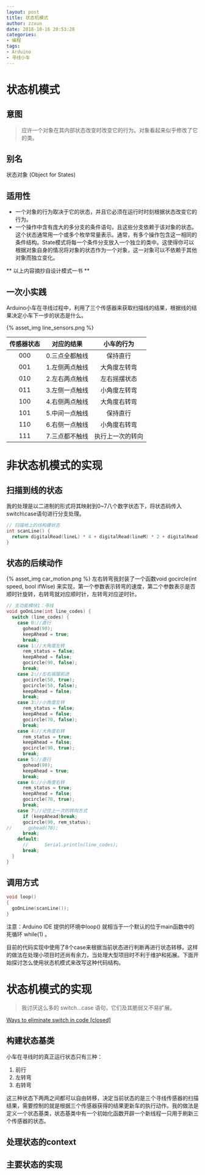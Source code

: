 ```yaml
---
layout: post
title: 状态机模式
author: zzxun
date: 2018-10-16 20:53:28
categories:
- 编程
tags:
- Arduino
- 寻线小车
---
```


# 状态机模式 #

## 意图 ##

> 应许一个对象在其内部状态改变时改变它的行为。对象看起来似乎修改了它的类。

## 别名 ##

状态对象 (Object for States)

## 适用性 ##

+ 一个对象的行为取决于它的状态，并且它必须在运行时时刻根据状态改变它的行为。
+ 一个操作中含有庞大的多分支的条件语句，且这些分支依赖于该对象的状态。这个状态通常用一个或多个枚举常量表示。通常，有多个操作包含这一相同的条件结构。State模式将每一个条件分支放入一个独立的类中。这使得你可以根据对象自身的情况将对象的状态作为一个对象，这一对象可以不依赖于其他对象而独立变化。

<!--more-->

** 以上内容摘抄自设计模式一书 **

## 一次小实践 ##

Arduino小车在寻线过程中，利用了三个传感器来获取扫描线的结果，根据线的结果决定小车下一步的状态是什么。

{% asset_img line_sensors.png %}

|传感器状态|对应的结果|小车的行为|
|:----:|:----:|:----:|
|000|0.三点全都触线|保持直行|
|001|1.左侧两点触线|大角度左转弯|
|010|2.左右两点触线|左右摇摆状态|
|011|3.左侧一点触线|小角度左转弯|
|100|4.右侧两点触线|大角度右转弯|
|101|5.中间一点触线|保持直行|
|110|6.右侧一点触线|小角度右转弯|
|111|7.三点都不触线|执行上一次的转向|

# 非状态机模式的实现 #

## 扫描到线的状态 ##

我的处理是以二进制的形式将其映射到0~7八个数字状态下，将状态码传入switch\case语句进行分支处理。

~~~C++
// 扫描地上的线构建状态
int scanLine() {
  return digitalRead(lineL) * 4 + digitalRead(lineM) * 2 + digitalRead(lineR) * 1;
}
~~~

## 状态的后续动作 ##

{% asset_img car_motion.png %}
左右转弯我封装了一个函数void gocircle(int speed, bool ifWise) 来实现，第一个参数表示转弯的速度，第二个参数表示是否顺时针旋转，右转弯就对应顺时针，左转弯对应逆时针。

~~~C++
// 主功能模块1：寻线
void goOnLine(int line_codes) {
  switch (line_codes) {
    case 0://直行
      gohead(90);
      keepAhead = true;
      break;
    case 1://大角度左转
      rem_status = false;
      keepAhead = false;
      gocircle(90, false);
      break;
    case 2://左右摇摆前进
      gocircle(50, true);
      gocircle(50, false);
      keepAhead = false;
      break;
    case 3://小角度左转
      rem_status = false;
      keepAhead = false;
      gocircle(70, false);
      break;
    case 4://大角度右转
      rem_status = true;
      keepAhead = false;
      gocircle(90, true);
      break;
    case 5://直行
      gohead(90);
      keepAhead = true;
      break;
    case 6://小角度右转
      rem_status = true;
      keepAhead = false;
      gocircle(70, true);
      break;
    case 7://记住上一次的转向方式
      if (keepAhead)break;
      gocircle(90, rem_status);
//      gohead(70);
      break;
    default:
      //      Serial.println(line_codes);
      break;
  }
}
~~~

## 调用方式 ##

~~~C++
void loop()
{
  goOnLine(scanLine());
}
~~~

注意：Arduino IDE 提供的环境中loop() 就相当于一个默认的位于main函数中的死循环 while(1) 。

目前的代码实现中使用了8个case来根据当前状态进行判断再进行状态转移。这样的做法在处理小项目时还尚有余力，当处理大型项目时不利于维护和拓展。下面开始探讨怎么使用状态机模式来改写这种代码结构。

# 状态机模式的实现 #

>我讨厌这么多的 switch...case 语句，它们及其脆弱又不易扩展。

[Ways to eliminate switch in code [closed]](https://stackoverflow.com/questions/126409/ways-to-eliminate-switch-in-code)

## 构建状态基类 ##

小车在寻线时的真正运行状态只有三种：

1. 前行
2. 左转弯
3. 右转弯

这三种状态下两两之间都可以自由转移，决定当前状态的是三个寻线传感器的扫描结果，需要控制的就是根据三个传感器获得的结果更新车的执行动作。我的做法是定义一个状态基类，状态基类中有一个初始化函数开辟一个新线程一只用于刷新三个传感器的状态。

## 处理状态的context ##

## 主要状态的实现 ##